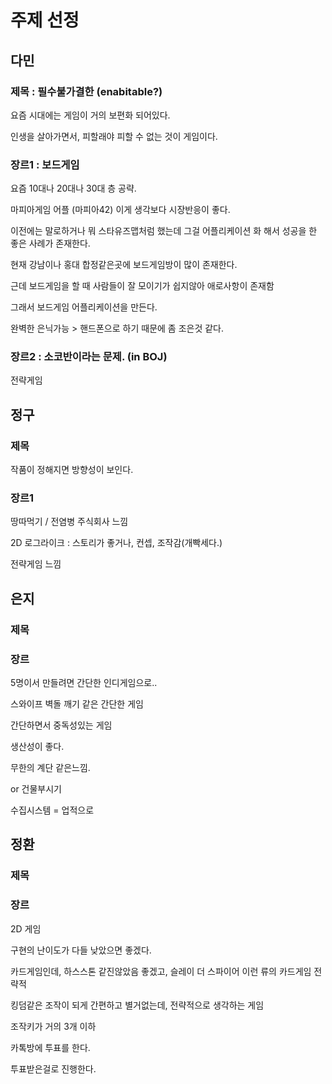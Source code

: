 주제 선정
===


다민
---

### 제목 : 필수불가결한 (enabitable?)

요즘 시대에는 게임이 거의 보편화 되어있다.

인생을 살아가면서, 피할래야 피할 수 없는 것이 게임이다.

### 장르1 : 보드게임

요즘 10대나 20대나 30대 층 공략.

마피아게임 어플 (마피아42) 이게 생각보다 시장반응이 좋다.

이전에는 말로하거나 뭐 스타유즈맵처럼 했는데 그걸 어플리케이션 화 해서 성공을 한 좋은 사례가 존재한다.

현재 강남이나 홍대 합정같은곳에 보드게임방이 많이 존재한다.

근데 보드게임을 할 때 사람들이 잘 모이기가 쉽지않아 애로사항이 존재함

그래서 보드게임 어플리케이션을 만든다.

완벽한 은닉가능 > 핸드폰으로 하기 때문에 좀 조은것 같다.

### 장르2 : 소코반이라는 문제. (in BOJ)

전략게임


정구
---

### 제목  

작품이 정해지면 방향성이 보인다.

### 장르1 

땅따먹기 / 전염병 주식회사 느낌 

2D 로그라이크 : 스토리가 좋거나, 컨셉, 조작감(개빡세다.)

전략게임 느낌


은지
---

### 제목


### 장르

5명이서 만들려면 간단한 인디게임으로..

스와이프 벽돌 깨기 같은 간단한 게임

간단하면서 중독성있는 게임

생산성이 좋다.

무한의 계단 같은느낌.

or 건물부시기

수집시스템 = 업적으로 



정환
---

### 제목

### 장르

2D 게임

구현의 난이도가 다들 낮았으면 좋겠다.

카드게임인데, 하스스톤 같진않았음 좋겠고, 슬레이 더 스파이어 이런 류의 카드게임 전략적

킹덤같은 조작이 되게 간편하고 별거없는데, 전략적으로 생각하는 게임

조작키가 거의 3개 이하

카톡방에 투표를 한다.

투표받은걸로 진행한다.
